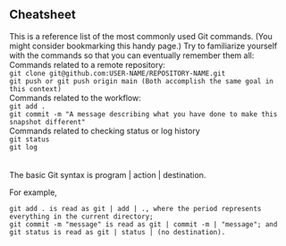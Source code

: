 
## Cheatsheet

This is a reference list of the most commonly used Git commands. (You might consider bookmarking this handy page.) Try to familiarize yourself with the commands so that you can eventually remember them all:
<br>
Commands related to a remote repository:<br>
        `git clone git@github.com:USER-NAME/REPOSITORY-NAME.git`<br>
        `git push or git push origin main (Both accomplish the same goal in this context)`<br>
Commands related to the workflow:<br>
        `git add .`<br>
        `git commit -m "A message describing what you have done to make this snapshot different"`<br>
Commands related to checking status or log history<br>
        `git status`<br>
        `git log`<br>
<br><br>
The basic Git syntax is program | action | destination.

For example,

    git add . is read as git | add | ., where the period represents everything in the current directory;
    git commit -m "message" is read as git | commit -m | "message"; and
    git status is read as git | status | (no destination).

